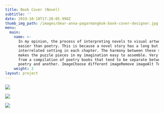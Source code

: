 ```yaml
---
title: Book Cover (Novel)
subtitle: ''
date: 2019-10-10T17:28:05.998Z
thumb_img_path: /images/dear-anna-pagarmangkok-book-cover-designer.jpg
menu:
  main:
    name: >-
      In my opinion, the process of interpreting novels to visual artwork is
      easier than poetry. This is because a novel story has a long but
      interrelated setting in each chapter. The harmony between these stories
      makes the puzzle pieces in my imagination easy to assemble. Very different
      from a compilation of poetry books that tend to be separate between one
      poetry and another. ImageChoose different imageRemove imageAlt TextTitle
    weight: 2
layout: project
---
```

![](/images/dear-anna-pagarmangkok-book-cover-design.jpg)

![](/images/ajengan-hamid-pagarmangkok-book-cover-design.jpg)

![](/images/cinta-tak-sebencanda-itu-pagarmangkok-book-cover-design.jpg)
